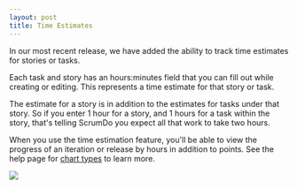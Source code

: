 ```yaml
---
layout: post
title: Time Estimates
---
```


In our most recent release, we have added the ability to track time estimates for
stories or tasks.

Each task and story has an hours:minutes field that you can fill out while creating or editing.  This
represents a time estimate for that story or task.

The estimate for a story is in addition to the estimates for tasks under that story.  So if you enter 1 hour for a
story, and 1 hours for a task within the story, that's telling ScrumDo you expect all that work to take two hours.

When you use the time estimation feature, you'll be able to view the progress of an iteration or release by hours
in addition to points.  See the help page for [chart types](/help/scrum/charts.html) to learn more.

![](https://scrumdo-cdn.s3.amazonaws.com/manual_uploads/timechart.png)